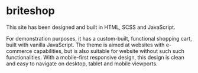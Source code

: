 # briteshop
This site has been designed and built in HTML, SCSS and JavaScript. 

For demonstration purposes, it has a custom-built, functional shopping cart, built with vanilla JavaScript. The theme is aimed at websites with e-commerce capabilities, but is also suitable for website without such such functionalities. With a mobile-first responsive design, this design is clean and easy to navigate on desktop, tablet and mobile viewports.

